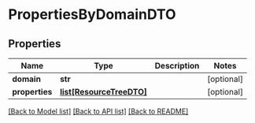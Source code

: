 # PropertiesByDomainDTO

## Properties
Name | Type | Description | Notes
------------ | ------------- | ------------- | -------------
**domain** | **str** |  | [optional] 
**properties** | [**list[ResourceTreeDTO]**](ResourceTreeDTO.md) |  | [optional] 

[[Back to Model list]](../README.md#documentation-for-models) [[Back to API list]](../README.md#documentation-for-api-endpoints) [[Back to README]](../README.md)


